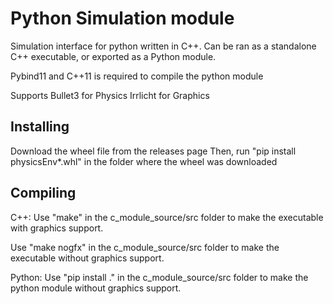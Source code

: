 # Python Simulation module

Simulation interface for python written in C++.
Can be ran as a standalone C++ executable, or exported as a Python module.

Pybind11 and C++11 is required to compile the python module

Supports
	Bullet3 for Physics
	Irrlicht for Graphics
	
## Installing
Download the wheel file from the releases page
Then, run "pip install physicsEnv*.whl" in the folder where the wheel was downloaded


## Compiling
C++: Use "make" in the c_module_source/src folder to make the executable with graphics support.

Use "make nogfx" in the c_module_source/src folder to make the executable without graphics support.

Python: Use "pip install ." in the c_module_source/src folder to make the python module without graphics support.


